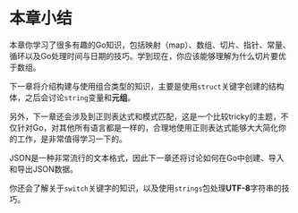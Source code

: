 # **本章小结**

本章你学习了很多有趣的Go知识，包括映射（map）、数组、切片、指针、常量、循环以及Go处理时间与日期的技巧。学到现在，你应该能够理解为什么切片要优于数组。

下一章将介绍构建与使用组合类型的知识，主要是使用`struct`关键字创建的结构体，之后会讨论`string`变量和**元组**。

另外，下一章还会涉及到正则表达式和模式匹配，这是一个比较tricky的主题，不仅针对Go，对其他所有语言都是一样的，合理地使用正则表达式能够大大简化你的工作，是非常值得学习一下的。

JSON是一种非常流行的文本格式，因此下一章还将讨论如何在Go中创建、导入和导出JSON数据。

你还会了解关于`switch`关键字的知识，以及使用`strings`包处理**UTF-8**字符串的技巧。

